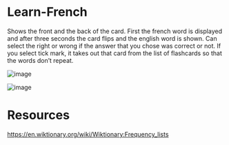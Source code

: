# Learn-French

Shows the front and the back of the card. First the french word is displayed and after three seconds the card flips and the english word is shown. Can select the right or wrong if the answer that you chose was correct or not. If you select tick mark, it takes out that card from the list of flashcards so that the words don’t repeat.

![image](https://github.com/sammy-9930/Learn-French/assets/80445152/8d40b356-7491-474b-afa4-c16d258a65ee)

![image](https://github.com/sammy-9930/Learn-French/assets/80445152/7d9471e8-2948-47b7-90c5-9b79ab2da6a9)


# Resources
https://en.wiktionary.org/wiki/Wiktionary:Frequency_lists
